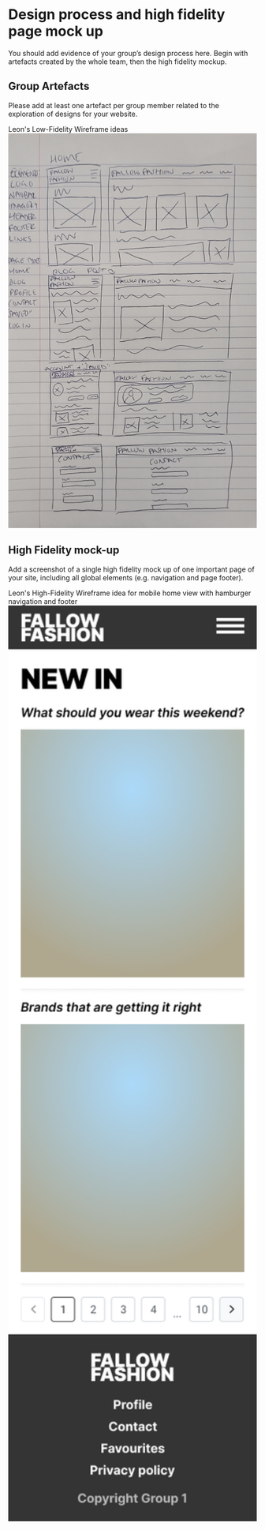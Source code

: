 # Design process and high fidelity page mock up

You should add evidence of your group’s design process here. Begin with artefacts created by the whole team, then the high fidelity mockup.

## Group Artefacts

Please add at least one artefact per group member related to the exploration of designs for your website.

Leon's Low-Fidelity Wireframe ideas
<img src="sp3-media/leon-lofi.jpg" alt="Leon's Low-fidelity wireframe idea" width="1000">

## High Fidelity mock-up

Add a screenshot of a single high fidelity mock up of one important page of your site, including all global elements (e.g. navigation and page footer).

Leon's High-Fidelity Wireframe idea for mobile home view with hamburger navigation and footer
<img src="sp3-media/leon-hifi-mobile.png" alt="Leon's High-fidelity wireframe idea" width="1000">

